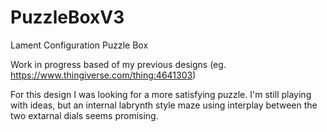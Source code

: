 # PuzzleBoxV3
Lament Configuration Puzzle Box

Work in progress based of my previous designs (eg. https://www.thingiverse.com/thing:4641303)

For this design I was looking for a more satisfying puzzle. I'm still playing with ideas, but an internal labrynth style maze using interplay between the two extarnal dials seems promising.
